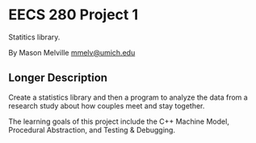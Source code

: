 EECS 280 Project 1
===========================
Statitics library.

By Mason Melville <mmelv@umich.edu>

## Longer Description
Create a statistics library and then a program to analyze the data from a research study about how couples meet and stay together.

The learning goals of this project include the C++ Machine Model, Procedural Abstraction, and Testing & Debugging. 
